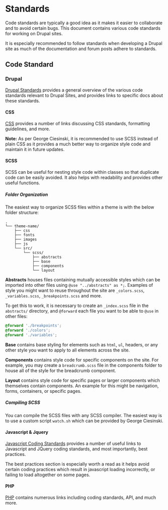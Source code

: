 # Standards

Code standards are typically a good idea as it makes it easier to collaborate and to avoid certain bugs. This document contains various code standards for working on Drupal sites. 

It is especially recommended to follow standards when developing a Drupal site as much of the documentation and forum posts adhere to standards.

## Code Standard

### Drupal

[Drupal Standards](https://www.drupal.org/docs/develop/standards) provides a general overview of the various code standards relevant to Drupal Sites, and provides links to specific docs about these standards.

#### CSS

[CSS](https://www.drupal.org/docs/develop/standards/css) provides a number of links discussing CSS standards, formatting guidelines, and more. 

**Note:** As per George Ciesinski, it is recommended to use SCSS instead of plain CSS as it provides a much better way to organize style code and maintain it in future updates. 

#### SCSS

SCSS can be useful for nesting style code within classes so that duplicate code can be easily avoided. It also helps with readability and provides other useful functions. 

##### Folder Organization

The easiest way to organize SCSS files within a theme is with the below folder structure:

```
.
└── theme-name/
    ├── css
    ├── fonts
    ├── images
    ├── js
    └── src/
        └── scss/
            ├── abstracts
            ├── base
            ├── components
            └── layout
```

**Abstracts** houses files containing mutually accessible styles which can be imported into other files using `@use "../abstracts" as *;`. Examples of style you might want to reuse throughout the site are `_colors.scss`, `_variables.scss`, `_breakpoints.scss` and more. 

To get this to work, it is necessary to create an `_index.scss` file in the `abstracts/` directory, and `@forward` each file you want to be able to `@use` in other files: 

```scss
@forward './breakpoints';
@forward './colors';
@forward './variables';
```

**Base** contains base styling for elements such as `html`, `ul`, headers, or any other style you want to apply to all elements across the site.

**Components** contains style code for specific components on the site. For example, you may create a `breadcrumb.scss` file in the components folder to house all of the style for the breadcrumb component.

**Layout** contains style code for specific pages or larger components which themselves contain components. An example for this might be navigation, forms, containers, or specific pages. 

##### Compiling SCSS

You can compile the SCSS files with any SCSS compiler. The easiest way is to use a custom script `watch.sh` which can be provided by George Ciesinski.

#### Javascript & Jquery

[Javascript Coding Standards](https://www.drupal.org/docs/develop/standards/javascript-coding-standards) provides a number of useful links to Javascript and JQuery coding standards, and most importantly, best practices. 

The best practices section is especially worth a read as it helps avoid certain coding practices which result in javascript loading incorrectly, or failing to load altogether on some pages.

#### PHP

[PHP](https://www.drupal.org/docs/develop/standards/php) contains numerous links including coding standards, API, and much more. 
